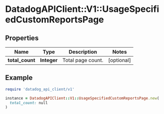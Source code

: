 # DatadogAPIClient::V1::UsageSpecifiedCustomReportsPage

## Properties

| Name | Type | Description | Notes |
| ---- | ---- | ----------- | ----- |
| **total_count** | **Integer** | Total page count. | [optional] |

## Example

```ruby
require 'datadog_api_client/v1'

instance = DatadogAPIClient::V1::UsageSpecifiedCustomReportsPage.new(
  total_count: null
)
```

